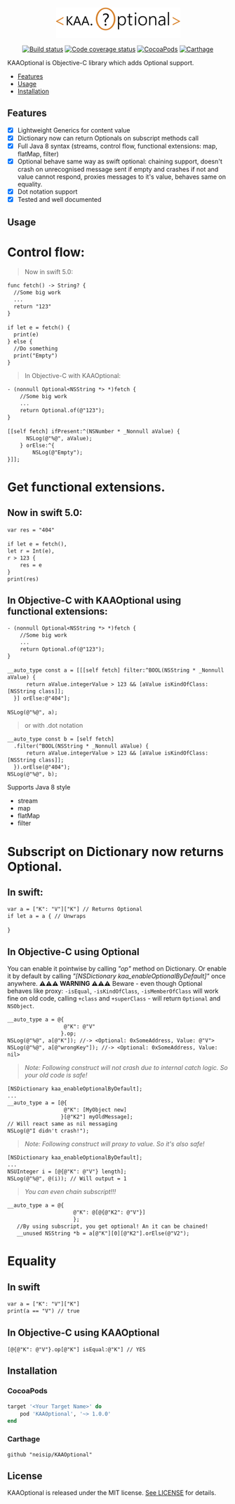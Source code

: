 <p align="center">
  <a href="https://github.com/neisip/KAAOptional"><img alt="KAAOptional: Optionals for Objective C" src="https://raw.githubusercontent.com/neisip/KAAOptional/master/KAAOptional.PNG"/></a>
</p>

<p align="center">
  <a href="https://travis-ci.org/neisip/KAAOptional"><img alt="Build status" src="https://travis-ci.org/neisip/KAAOptional.svg?branch=master"/></a>
  <a href="http://codecov.io/github/neisip/KAAOptional"><img alt="Code coverage status" src="http://codecov.io/github/neisip/KAAOptional/coverage.svg?branch=master"/></a>
  <a href="https://cocoapods.org/pods/KAAOptional"><img alt="CocoaPods" src="https://img.shields.io/cocoapods/v/KAAOptional.svg"/></a>
    <a href="https://github.com/Carthage/Carthage"><img alt="Carthage" src="https://img.shields.io/badge/Carthage-compatible-4BC51D.svg?style=flat"/></a>
</p>

KAAOptional is Objective-C library which adds Optional support.

- [Features](#features)
- [Usage](#usage)
- [Installation](#installation)

## Features

- [x] Lightweight Generics for content value
- [x] Dictionary now can return Optionals on subscript methods call
- [x] Full Java 8 syntax (streams, control flow, functional extensions: map, flatMap, filter)
- [x] Optional behave same way as swift optional: chaining support, doesn't crash on unrecognised message sent if empty and crashes if not and value cannot respond, proxies messages to it's value, behaves same on equality.
- [x] Dot notation support
- [x] Tested and well documented

## Usage

# Control flow:

> Now in swift 5.0:
```
func fetch() -> String? {
  //Some big work
  ...
  return "123"
}

if let e = fetch() {
  print(e)
} else {
  //Do something
  print("Empty")
}
```
> In Objective-C with KAAOptional:
```
- (nonnull Optional<NSString *> *)fetch {
    //Some big work
    ...
    return Optional.of(@"123");
}

[[self fetch] ifPresent:^(NSNumber * _Nonnull aValue) {
      NSLog(@"%@", aValue);
    } orElse:^{
        NSLog(@"Empty");
}]];
```

# Get functional extensions.

## Now in swift 5.0:

```
var res = "404"

if let e = fetch(),
let r = Int(e),
r > 123 {
    res = e
}
print(res)

```
## In Objective-C with KAAOptional using functional extensions:

```
- (nonnull Optional<NSString *> *)fetch {
    //Some big work
    ...
    return Optional.of(@"123");
}

__auto_type const a = [[[self fetch] filter:^BOOL(NSString * _Nonnull aValue) {
      return aValue.integerValue > 123 && [aValue isKindOfClass:[NSString class]];
  }] orElse:@"404"];

NSLog(@"%@", a);
```  
> or with .dot notation
```
__auto_type const b = [self fetch]
  .filter(^BOOL(NSString * _Nonnull aValue) {
      return aValue.integerValue > 123 && [aValue isKindOfClass:[NSString class]];
  }).orElse(@"404");
NSLog(@"%@", b);
```

Supports Java 8 style
- stream
- map
- flatMap
- filter

# Subscript on Dictionary now returns Optional.

## In swift:
```
var a = ["K": "V"]["K"] // Returns Optional
if let a = a { // Unwraps

}
```
## In Objective-C using Optional

You can enable it pointwise by calling *"op"* method on Dictionary.
Or enable it by default by calling *"[NSDictionary kaa_enableOptionalByDefault]"* once anywhere.
**⚠️⚠️⚠️ WARNING ⚠️⚠️⚠️**
Beware - even though Optional behaves like proxy: `-isEqual`, `-isKindOfClass`, `-isMemberOfClass` will work fine on old code,
calling `+class` and `+superClass` - will return `Optional` and `NSObject`.

```
__auto_type a = @{
                  @"K": @"V"
                 }.op;
NSLog(@"%@", a[@"K"]); //-> <Optional: 0xSomeAddress, Value: @"V">
NSLog(@"%@", a[@"wrongKey"]); //-> <Optional: 0xSomeAddress, Value: nil>
```

> *Note: Following construct will not crash due to internal catch logic. So your old code is safe!*
```
[NSDictionary kaa_enableOptionalByDefault];
...
__auto_type a = [@{
                  @"K": [MyObject new]
                 }[@"K2"] myOldMessage];
// Will react same as nil messaging
NSLog(@"I didn't crash!");

```
> *Note: Following construct will proxy to value. So it's also safe!*
```
[NSDictionary kaa_enableOptionalByDefault];
...
NSUInteger i = [@{@"K": @"V"} length];
NSLog(@"%@", @(i)); // Will output = 1
```

> *You can even chain subscript!!!*

```
__auto_type a = @{
                     @"K": @[@{@"K2": @"V"}]
                     };
   //By using subscript, you get optional! An it can be chained!
   __unused NSString *b = a[@"K"][0][@"K2"].orElse(@"V2");
```

# Equality

## In swift
```
var a = ["K": "V"]["K"]
print(a == "V") // true
```

## In Objective-C using KAAOptional
```
[@{@"K": @"V"}.op[@"K"] isEqual:@"K"] // YES
```

## Installation

### CocoaPods

```ruby
target '<Your Target Name>' do
    pod 'KAAOptional', '~> 1.0.0'
end
```

### Carthage

```
github "neisip/KAAOptional"
```

## License

KAAOptional is released under the MIT license. [See LICENSE](https://github.com/neisip/KAAOptional/blob/master/LICENSE) for details.
